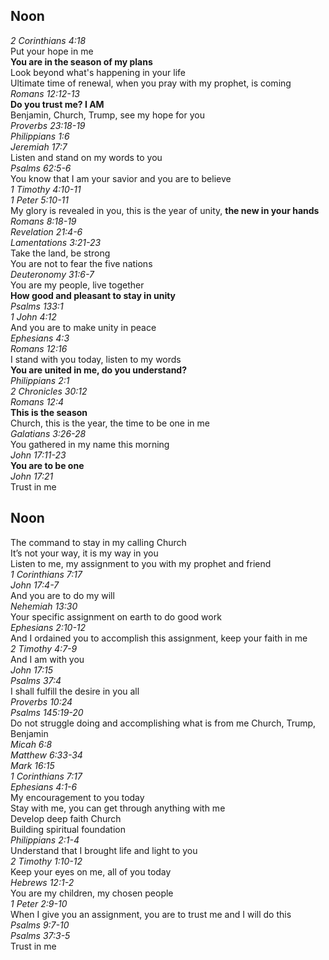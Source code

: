 ## Noon

_2 Corinthians 4:18_  
Put your hope in me  
**You are in the season of my plans**  
Look beyond what's happening in your life  
Ultimate time of renewal, when you pray with my prophet, is coming  
_Romans 12:12-13_  
**Do you trust me? I AM**  
Benjamin, Church, Trump, see my hope for you  
_Proverbs 23:18-19_  
_Philippians 1:6_  
_Jeremiah 17:7_  
Listen and stand on my words to you  
_Psalms 62:5-6_  
You know that I am your savior and you are to believe  
_1 Timothy 4:10-11_  
_1 Peter 5:10-11_  
My glory is revealed in you, this is the year of unity, **the new in your hands**  
_Romans 8:18-19_  
_Revelation 21:4-6_  
_Lamentations 3:21-23_  
Take the land, be strong  
You are not to fear the five nations  
_Deuteronomy 31:6-7_  
You are my people, live together  
**How good and pleasant to stay in unity**  
_Psalms 133:1_  
_1 John 4:12_  
And you are to make unity in peace  
_Ephesians 4:3_  
_Romans 12:16_  
I stand with you today, listen to my words  
**You are united in me, do you understand?**  
_Philippians 2:1_  
_2 Chronicles 30:12_  
_Romans 12:4_  
**This is the season**  
Church, this is the year, the time to be one in me  
_Galatians 3:26-28_  
You gathered in my name this morning  
_John 17:11-23_  
**You are to be one**  
_John 17:21_  
Trust in me  

## Noon

The command to stay in my calling Church  
It’s not your way,  it is my way in you  
Listen to me, my assignment to you with my prophet and friend  
_1 Corinthians 7:17_  
_John 17:4-7_  
And you are to do my will  
_Nehemiah 13:30_  
Your specific assignment on earth to do good work  
_Ephesians 2:10-12_  
And I ordained you to accomplish this assignment,  keep your faith in me  
_2 Timothy 4:7-9_  
And I am with you  
_John 17:15_  
_Psalms 37:4_  
I shall fulfill the desire in you all  
_Proverbs 10:24_  
_Psalms 145:19-20_  
Do not struggle doing and accomplishing what is from me Church, Trump, Benjamin  
_Micah 6:8_  
_Matthew 6:33-34_  
_Mark 16:15_  
_1 Corinthians 7:17_  
_Ephesians 4:1-6_  
My encouragement to you today  
Stay with me, you can get through anything with me  
Develop deep faith Church  
Building spiritual foundation  
_Philippians 2:1-4_  
Understand that I brought life and light to you  
_2 Timothy 1:10-12_  
Keep your eyes on me, all of you today  
_Hebrews 12:1-2_  
You are my children, my chosen people  
_1 Peter 2:9-10_  
When I give you an assignment, you are to trust me and I will do this  
_Psalms 9:7-10_  
_Psalms 37:3-5_  
Trust in me  
